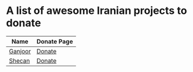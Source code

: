 # A list of awesome Iranian projects to donate
| Name                           | Donate Page                                   |
| ------------------------------ | --------------------------------------------- |
| [Ganjoor](https://ganjoor.net) | [Donate](https://ganjoor.net/donate)          |
| [Shecan](https://shecan.ir)    | [Donate](https://my.shecan.ir/order?order=14) |

